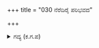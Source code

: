 +++
title = "030 ನೆರೆದಿರೈ ಪರಿಭವದ"

+++

<details><summary>ಗದ್ಯ (ಕ.ಗ.ಪ) </summary>

30. 'ಪರಾಜಯದ ಮನೆಯಲ್ಲಿ ನೀವು ಸೇರಿದ್ದೀರಿ.  ಅಪಕೀರ್ತಿಯೆಂಬ ಹೆಣ್ಣಿನ ಸಹವಾಸ ಮಾಡಿದ್ದೀರಿ.  ದುಷ್ಕೃತ್ಯದಿಂದಲೇ  ಒಡಲು ಹೊರೆದಿದ್ದೀರಿ.  ನೀವೇನು ದೇತೆಗಳಲ್ಲವೆ?  ನಿಮ್ಮ ಹೆಂಡಂದಿರ ಮುಂಗುರುಳು ತಿದ್ದುವ ಕಾತರವುಂಟಾಗುತ್ತಿದೆಯಲ್ಲವೆ? . ಆ ದೇವೇಂದ್ರನೊಡನೆ ಇರುವ ಹಗೆತನವನ್ನು ಬಿಟ್ಟು ಬಿಡಿ ಎಂದು ರಾಕ್ಷಸರಾಜನು ತನ್ನವರನ್ನು ಹೀಯಾಳಿಸಿದ.
</details>
